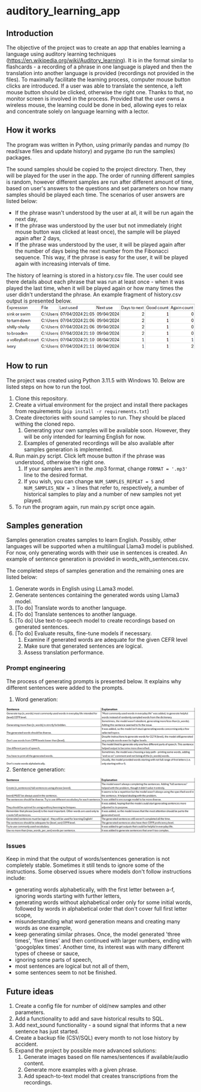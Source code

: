 # auditory_learning_app
 
## Introduction
The objective of the project was to create an app that enables learning a language using auditory learning techniques (https://en.wikipedia.org/wiki/Auditory_learning).
It is in the format similar to flashcards - a recording of a phrase in one language is played and then the translation
into another language is provided (recordings not provided in the files). To maximally facilitate the learning process,
computer mouse button clicks are introduced. If a user was able to translate the sentence, a left mouse button should be
clicked, otherwise the right one. Thanks to that, no monitor screen is involved in the process. Provided that the user
owns a wireless mouse, the learning could be done in bed, allowing eyes to relax and concentrate solely on language
learning with a lector.

## How it works
The program was written in Python, using primarily pandas and numpy (to read/save files and update history) and pygame
(to run the samples) packages.

The sound samples should be copied to the project directory. Then, they will be played for the user in the app. The order of running different samples is random,
however different samples are run after different amount of time, based on user's
answers to the questions and set parameters on how many samples should be played each time. The scenarios of user
answers are listed below:
* If the phrase wasn't understood by the user at all, it will be run again the next day,
* If the phrase was understood by the user but not immediately (right mouse button was clicked at least once), the sample
will be played again after 2 days,
* If the phrase was understood by the user, it will be played again after the number
of days being the next number from the Fibonacci sequence. This way, if the phrase is
easy for the user, it will be played again with increasing intervals of time.

The history of learning is stored in a history.csv file. The user could see there details about each phrase that was run
at least once - when it was played the last time, when it will be played again or how many times the user didn't understand the phrase. An example
fragment of history.csv output is presented below.
![images/history_example.png](images/history_example.png)

## How to run
The project was created using Python 3.11.5 with Windows 10. Below are listed steps on how to run the tool.

1. Clone this repository.
2. Create a virtual environment for the project and install there packages from requirements (`pip install -r requirements.txt`)
3. Create directories with sound samples to run. They should be placed withing the cloned repo.
   1. Generating your own samples will be available soon. However, they will be only intended for learning English for now.
   2. Examples of generated recordings will be also available after samples generation is implemented.
4. Run main.py script. Click left mouse button if the phrase was understood, otherwise the right one.
   1. If your samples aren't in the .mp3 format, change `FORMAT = '.mp3'` line to the desired format.
   2. If you wish, you can change `NUM_SAMPLES_REPEAT = 5` and `NUM_SAMPLES_NEW = 3` lines that refer to, respectively,
a number of historical samples to play and a number of new samples not yet played.
5. To run the program again, run main.py script once again.

## Samples generation
Samples generation creates samples to learn English. Possibly, other languages will be supported when a multilingual Llama3 model is published.
For now, only generating words with their use in sentences is created. An example of sentence generation is provided in words_with_sentences.csv.

The completed steps of samples generation and the remaining ones are listed below:
1. Generate words in English using LLama3 model.
2. Generate sentences containing the generated words using Llama3 model.
3. [To do] Translate words to another language.
4. [To do] Translate sentences to another language.
5. [To do] Use text-to-speech model to create recordings based on generated sentences.
6. [To do] Evaluate results, fine-tune models if necessary.
   1. Examine if generated words are adequate for the given CEFR level
   2. Make sure that generated sentences are logical.
   3. Assess translation performance.

### Prompt engineering
The process of generating prompts is presented below. It explains why different sentences were added to the prompts.
1. Word generation:

![images/explain_word_generation_prompt.png](images/explain_word_generation_prompt.png)
2. Sentence generation:

![images/explain_sentence_generation_prompt.png](images/explain_sentence_generation_prompt.png)

### Issues
Keep in mind that the output of words/sentences generation is not completely stable. Sometimes it still tends to ignore some of the instructions.
Some observed issues where models don't follow instructions include:
- generating words alphabetically, with the first letter between a-f, ignoring words starting with further letters,
- generating words without alphabetical order only for some initial words, followed by words in alphabetical order that don't cover full first letter scope,
- misunderstanding what word generation means and creating many words as one example,
- keep generating similar phrases. Once, the model generated 'three times', 'five times' and then continued with larger numbers, ending with 'googolplex times'.
Another time, its interest was with many different types of cheese or sauce,
- ignoring some parts of speech,
- most sentences are logical but not all of them,
- some sentences seem to not be finished.

## Future ideas
1. Create a config file for number of old/new samples and other parameters.
2. Add a functionality to add and save historical results to SQL.
3. Add next_sound functionality - a sound signal that informs that a new sentence has just started.
4. Create a backup file (CSV/SQL) every month to not lose history by accident.
5. Expand the project by possible more advanced solutions:
   1. Generate images based on file names/sentences if available/audio content.
   2. Generate more examples with a given phrase.
   3. Add speach-to-text model that creates transcriptions from the recordings.
